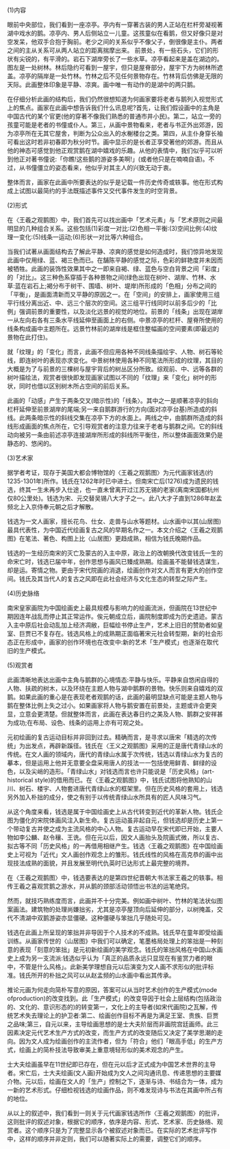 (1)内容

眼前中央部位，我们看到一座凉亭。亭内有一穿著古装的男人正站在栏杆旁凝视著湖中戏水的鹅。凉亭内、男人后侧站立一儿童。这孩童似在看鹅，但又好像只是对空发呆，他双手合抱于胸前。老少之间的关系似乎不像父子，倒很像是主仆。两者之间的主从关系可从两人站立的距离揣摩出来。
前景处，有一些石头，它们的形状有尖锐的，有平滑的。岩石下湖岸旁长了一些水草。凉亭看起来是盖在湖边的。图左是一处树林。林后隐约可看到一屋宇，但只是屋脊部分，屋宇下方为树林所遮盖。凉亭的隔岸是一处竹林。竹林之后不见任何景物存在。竹林背后仿佛是无限的天际。此画整体印象是平静、凉爽。画中唯一有动作的是湖中的两只鹅。

在仔细分析此画的结构后，我们仍然很想知道为何画家要将老者与鹅列入视觉形式上的焦点。画家在此画中想告诉我们什么讯息呢?首先，让我们假设画中的主角是中国古代的某个官更(他的穿著不像我们熟悉的普通市井小民)。第二，站立一旁的孩童可能是老者的书僮或仆人。第三，从画中景物看来，老者与书正外出郊游，因为凉亭所在无其它屋舍，判断为公众出入的水榭楼台之类。第四，从主仆身穿长袖可看出这时若非初春即为秋分时节。画中显示的是长者正享受著他的郊游。而且从他的神态可感觉到他正观赏鹅在湖中嬉戏的乐趣。从他的表情中，我们似乎可以听到他正对著书僮说:「你瞧!这些鹅的游姿多美啊!」(或者他只是在喃喃自语)。不过，从书僮僵立的姿态看来，他似乎对其主人的兴致无动于衷。

整体而言，画家在此画中所要表达的似乎是记载一件历史传奇或轶事。他在形式构成上试图以最简约的手法既描述事件又交代事件发生的时空背景。

(2)形式

在〈王羲之观鹅图〉中，我们首先可以找出画中「艺术元素」与「艺术原则之间最明显的几种组合关系。这些包括(1)彩度一对比:(2)色相一平衡:(3)空间比例:(4)纹理一变化:(5)线条一运动;(6)形状一对比等六种组合。

当我们试著从画面结构去了解此平静、凉爽的感觉是如何造成时，我们惊异地发现此画中仅用绿、蓝、褐三色而已。在舗陈平静的感觉之际，色彩的鲜艳度并未因而被牺牲。此画的装饰性效果其中之一即来自褐、绿、蓝色与空白背景之间「彩度」的「对比」。这三种色系穿插于各种景物之间(绿色出现在树叶、湖岸、竹林、水草:蓝在岩石上;褐分布于树干、围墙、树叶、堤岸)所形成的「色相」分布之间的「平衡」，是画面清新而又平静的原因之一。在「空间」的安排上，画家使用三组平行线分离出近、中、远三个层次的空间。这三组平行线同时以前多后少的「比例」强调前景的重要性，以及淡化远景的视觉的地位。前景的「线条」出现在湖岸一从左向右各有三条水平线延伸至画面上的右侧。中景凉亭的栏杆、屋脊所使用的线条构成画中主题所在。远景竹林前的湖岸线是框住整幅画的空间要素(即最远的景物在此打住)。

就「纹理」的「变化」而言，此画不但应用各种不同线条描绘宇、人物、树石等轮线，即连树叶的表现亦求变化。中景树林使用各种不同笔法所形成的纹理，其目的大概是为了与前景的三棵树与屋宇背后的树丛区分所致。综观前、中、远等各群的树叶描绘法，观赏者很快即发现画家试图以不同的「纹理」来「变化」树叶的形状，同时也借以区别树木所占空间的前后关系。

此画的「动感」产生于两条交叉(暗示性)的「线条〉。其中之一是顺著凉亭的斜向栏杆延伸至前景湖岸的尾端;另一来自鹅群游行的方向(面对凉亭台基)所造成的斜线。此两条暗示性的斜线交集在凉亭下方的水面上。两线之中，由鹅群所造成的斜线形成画面的焦点所在，它引导观赏者的注意力往来于老者与鹅群之间。它的斜线动向被另一条由前述凉亭连接湖岸所形成的斜线所平衡住，所以整体画面效果仍是静态的、悠闲的。

(3)艺术家

据学者考证，现存于美国大都会博物馆的〈王羲之观鹅图〉为元代画家钱选(约1235-1301年)所作。钱氏在1262年时已中进士。但南宋亡后(1276)成为遗民的钱选，终其一生未再步入仕途，也一直未曾离开过江苏无锡的老家(离南宋国都杭州仅80公里处)。钱选为宋、元交替吴锡八大才子之一。此八大才子直到1286年赵孟频北上入京侍奉元朝之后才解散。

钱选为一文人画家，擅长花鸟、仕女、走兽与山水等题材。山水画中以其(山居图)最具代表性，为中国近代绘画复古之风的早期名作之一。本文介绍之〈王羲之观鹅图》在笔法、著色、构图上比〈山居图〉更趋成熟，相信为钱氏晚期作品。

钱选的一生经历南宋的灭亡及蒙古的入主中原，政治上的改朝换代改变钱氏一生的命宋亡时，钱选已届中年，创作思想与画风已臻成熟期。绘画虽不能替钱选谋生，却是运。寄情之物。更由于宋代院画的消退，绘画创作对文人而言有更大的创作空间。钱氏及其当代人的复古之风即在此社会经济与文化生态的转型之际产生。

(4)历史脉络

南宋皇家画院为中国绘画史上最具规模与影响力的绘画流派，但画院在13世纪中期因连年战乱而停止其正常运作。俟元朝成立后，画院制度即成为历史遗迹。蒙古入主中原后社会动乱加上经济凋敝，巨幅绘书停止生产，艺术上旧日的赞助者如皇室、巨贾已不复存在。钱选风格上的成熟期正面临著宋元社会转型期，新的社会形态正在形成中，画家的创作环境也在改变中:新的艺术「生产模式」也逐渐在取代旧的生产模式。

(5)观赏者

此画清晰地表达出画中主角与鹅群的心境情态:平静与快乐。平静来自悠闲自得的人物、扶疏的树木，以及环绕在主题人物与湖中鹅群的景物。快乐则来自嬉戏的双鹅。如果此画的重心是在表现老者观鹅的话，此画的最明显缺点可能是主题人物与鹅在整体比例上失之过小。如果画家将人物与鹅安置在前景处，主题或许会更突显，立意会更清楚。但就整体而言，此画在表达春日约之美及人物、鹅群之安祥甚为成功;在布局、设色、线条的运用上亦有可观之处。

元初绘画的复古运动目标并非回到过去。精确而言，是寻求以唐宋「精选的次传统」为出发点，再辟新蹊径。钱氏在〈王义之观鹅图》采用的正是唐代青绿山水的传统。在文人画的领域内，唐代的青绿山水属于次传统，钱选以青绿山水为复古的摹本，但是运用上他并无意要全盘采用唐人的技法一一包括使用鲜青、鲜绿的设色，以及尖峭的造形。「青绿山水」对钱选而言也许只能说是「历史风格」(art-historical style)的借用而已。在〈王羲之观鹅图》中，钱氏试图将他熟知的山川、树石、楼宇、人物套进唐代青绿山水的框架里。但在历史风格的套用上，钱选另外加入朴拙的成分，使之有别于以传统青绿山水所具有的匠人风味习气。

从这个角度来看，钱选是属于中国绘画史上从古代转变到近代的革新人物。钱氏企图为僵化的宋院体画风注入新生命。复古运动虽非起自元，但钱选却是历史上第一个带动复古并使之成为主流风格的中心人物。复古运动早在宋代即已开始，主要人物如李公麟、赵令穰、王诜。但在元以后，因文人画抬头及院画式微，所以复古、拟古等不同「历史风格」的一再借用相继产生。钱选〈王羲之观鹅图》在中国绘画史上可视为「近代」文人画创作观念上的雏形。钱氏线性的风格在高克恭的画中出现技法成熟的面貌，并且发展至明代仇英时已达形式上最完整的境界。

在〈王羲之观鹅图〉中，钱选要表达的是第四世纪晋朝大书法家王羲之的轶事。相传王羲之喜观赏鹅之游水，并从鹅的颈部活动领悟出书法的运笔绝窍。

然而，就技巧熟练度而言，此画并不十分完美。例如画中树叶、竹林的笔法状似图案画法。建筑物的处理尚嫌拙劣，尤其是凉亭屋顶向后延伸的部分，以树掩盖，交代不清湖中双鹅游姿亦显僵硬。这种僵硬与笨拙几乎随处可见。

钱选在此画上所呈现的笨拙并非导因于个人技术的不成熟。钱氏早在童年即受绘画训练。从画家传世的〈山居图》中我们可以确定，笔墨格局处理上的笨拙是一种刻意的表现「刻意的笨拙」是元初新绘画的美学观念。钱氏的笨拙风格在中国山水画史上成为另一支流派:钱选似乎认为「真正的品质永远只显现在有鉴赏力者的眼中，不管是什么风格」。此新美学理想自元以后演变为文人画不求形似的批评标准。钱氏所开的朴拙之风可以从赵孟频的山水画中看出其传承。

推论元画为何走向简朴写意的原因，答案可以从当时艺术创作的生产模式(mode ofproduction)的改变找到。此「生产模式」的改变导因于社会上层结构(包括政治的、文化的、意识形态的)的转变第一，文化上的主导者(如宋代画院)之瓦解，传统艺术失去理论上的护卫者:第二、绘画创作目标不再是为满足王室、贵族、巨贾之品味;第三，自元以来，主导绘画思想的是士大夫阶层而非画院宫廷画师。此三因素决定元代艺术生产方式的改变，而生产方式的改变随后又决定了美学思潮的走向。因为文人成为绘画创作的主流作者，但为「符合」他们「眼高手低」的生产方式，绘画上的简朴技法导致审美上重意境轻形似的美术观念的产生。

士大夫绘画虽早在11世纪即已存在，但在元以后才正式成为中国艺术世界的主导者。宋亡后，士大夫绘画(文人画)开始成为文人之间沟通讯息、传递思想的主要媒介物。元以后，绘画在文人的「生产」控制之下，逐渐与诗、书结合为一体，成为一新的艺术形式。仔细检视钱选的绘画作品，则不难发现诗与书法在其画中所占有的地位。

从以上的叙述中，我们看到一则关于元代画家钱选所作〈王羲之观鹅图〉的批评，这则批评的叙述对象，根据它的顺序，依序是内容、形式、艺术家、历史脉络、观赏者。这个顺序只是为了完整显示各个被叙述对象而已。在实际的艺术批评写作中，这样的顺序并非定则，我们可以随著实际上的需要，调整它们的顺序。
